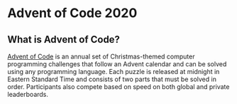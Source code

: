 # Advent of Code 2020

## What is Advent of Code?

[Advent of Code](https://adventofcode.com) is an annual set of Christmas-themed computer programming challenges that follow an Advent calendar and can be solved using any programming language. Each puzzle is released at midnight in Eastern Standard Time and consists of two parts that must be solved in order. Participants also compete based on speed on both global and private leaderboards.
